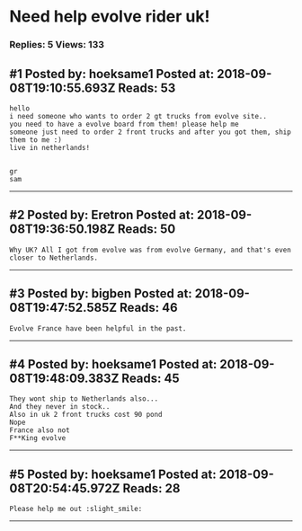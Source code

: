# Need help evolve rider uk!

### Replies: 5 Views: 133

## \#1 Posted by: hoeksame1 Posted at: 2018-09-08T19:10:55.693Z Reads: 53

```
hello
i need someone who wants to order 2 gt trucks from evolve site..
you need to have a evolve board from them! please help me
someone just need to order 2 front trucks and after you got them, ship them to me :) 
live in netherlands!


gr
sam
```

---
## \#2 Posted by: Eretron Posted at: 2018-09-08T19:36:50.198Z Reads: 50

```
Why UK? All I got from evolve was from evolve Germany, and that's even closer to Netherlands.
```

---
## \#3 Posted by: bigben Posted at: 2018-09-08T19:47:52.585Z Reads: 46

```
Evolve France have been helpful in the past.
```

---
## \#4 Posted by: hoeksame1 Posted at: 2018-09-08T19:48:09.383Z Reads: 45

```
They wont ship to Netherlands also... 
And they never in stock..
Also in uk 2 front trucks cost 90 pond
Nope 
France also not 
F**King evolve
```

---
## \#5 Posted by: hoeksame1 Posted at: 2018-09-08T20:54:45.972Z Reads: 28

```
Please help me out :slight_smile:
```

---
